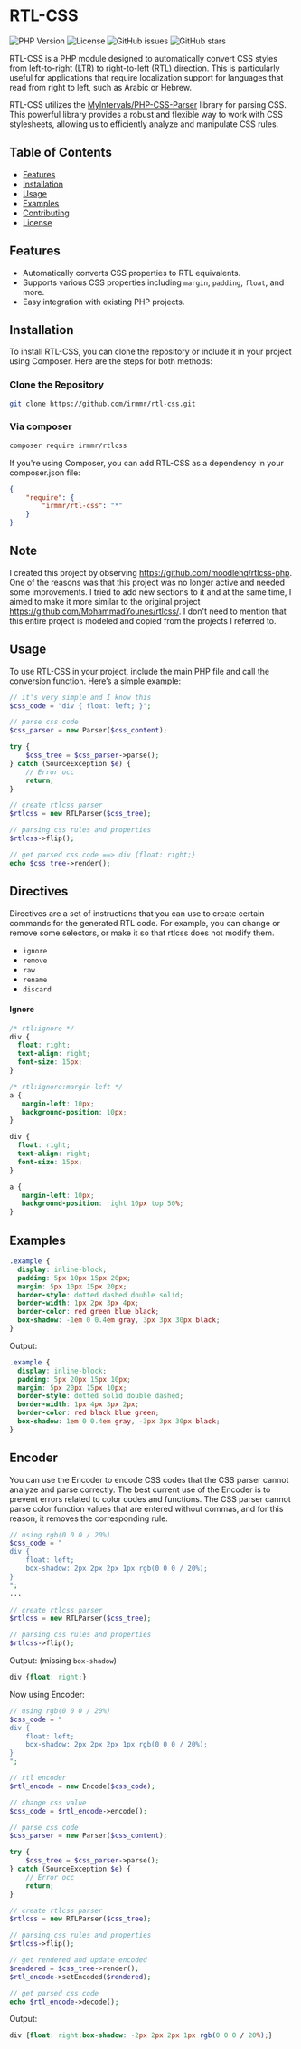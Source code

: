 # RTL-CSS

![PHP Version](https://img.shields.io/badge/PHP-%3E%3D7.4-blue.svg) ![License](https://img.shields.io/badge/license-MIT-green.svg) ![GitHub issues](https://img.shields.io/github/issues/irmmr/rtl-css.svg) ![GitHub stars](https://img.shields.io/github/stars/irmmr/rtl-css.svg)

RTL-CSS is a PHP module designed to automatically convert CSS styles from left-to-right (LTR) to right-to-left (RTL) direction. This is particularly useful for applications that require localization support for languages that read from right to left, such as Arabic or Hebrew.

RTL-CSS utilizes the [MyIntervals/PHP-CSS-Parser](https://github.com/MyIntervals/PHP-CSS-Parser) library for parsing CSS. This powerful library provides a robust and flexible way to work with CSS stylesheets, allowing us to efficiently analyze and manipulate CSS rules.
## Table of Contents

- [Features](#features)
- [Installation](#installation)
- [Usage](#usage)
- [Examples](#examples)
- [Contributing](#contributing)
- [License](#license)

## Features

- Automatically converts CSS properties to RTL equivalents.
- Supports various CSS properties including `margin`, `padding`, `float`, and more.
- Easy integration with existing PHP projects.

## Installation

To install RTL-CSS, you can clone the repository or include it in your project using Composer. Here are the steps for both methods:

### Clone the Repository

```bash
git clone https://github.com/irmmr/rtl-css.git
```

### Via composer
```bash
composer require irmmr/rtlcss
```

If you're using Composer, you can add RTL-CSS as a dependency in your composer.json file:
```json
{
    "require": {
        "irmmr/rtl-css": "*"
    }
}
```

## Note
I created this project by observing https://github.com/moodlehq/rtlcss-php. One of the reasons was that this project was no longer active and needed some improvements. I tried to add new sections to it and at the same time, I aimed to make it more similar to the original project https://github.com/MohammadYounes/rtlcss/. I don't need to mention that this entire project is modeled and copied from the projects I referred to.

## Usage

To use RTL-CSS in your project, include the main PHP file and call the conversion function. Here’s a simple example:

```php
// it's very simple and I know this
$css_code = "div { float: left; }";

// parse css code
$css_parser = new Parser($css_content);

try {
    $css_tree = $css_parser->parse();
} catch (SourceException $e) {
    // Error occ
    return;
}

// create rtlcss parser
$rtlcss = new RTLParser($css_tree);

// parsing css rules and properties
$rtlcss->flip();

// get parsed css code ==> div {float: right;}
echo $css_tree->render();
```

## Directives
Directives are a set of instructions that you can use to create certain commands for the generated RTL code. For example, you can change or remove some selectors, or make it so that rtlcss does not modify them.

- `ignore`
- `remove`
- `raw`
- `rename`
- `discard`

#### Ignore
```css
/* rtl:ignore */
div {
  float: right;
  text-align: right;
  font-size: 15px;
}

/* rtl:ignore:margin-left */
a {
   margin-left: 10px;
   background-position: 10px;
}
```
```css
div {
  float: right;
  text-align: right;
  font-size: 15px;
}

a {
   margin-left: 10px;
   background-position: right 10px top 50%;
}
```


## Examples

```css
.example {
  display: inline-block;
  padding: 5px 10px 15px 20px;
  margin: 5px 10px 15px 20px;
  border-style: dotted dashed double solid;
  border-width: 1px 2px 3px 4px;
  border-color: red green blue black;
  box-shadow: -1em 0 0.4em gray, 3px 3px 30px black;
}
```
Output:
```css
.example {
  display: inline-block;
  padding: 5px 20px 15px 10px;
  margin: 5px 20px 15px 10px;
  border-style: dotted solid double dashed;
  border-width: 1px 4px 3px 2px;
  border-color: red black blue green;
  box-shadow: 1em 0 0.4em gray, -3px 3px 30px black;
}
```

## Encoder
You can use the Encoder to encode CSS codes that the CSS parser cannot analyze and parse correctly. The best current use of the Encoder is to prevent errors related to color codes and functions. The CSS parser cannot parse color function values that are entered without commas, and for this reason, it removes the corresponding rule.

```php
// using rgb(0 0 0 / 20%)
$css_code = "
div {
    float: left;
    box-shadow: 2px 2px 2px 1px rgb(0 0 0 / 20%);
}
";
...

// create rtlcss parser
$rtlcss = new RTLParser($css_tree);

// parsing css rules and properties
$rtlcss->flip();
```
Output: (missing `box-shadow`)
```css
div {float: right;}
```

Now using Encoder:
```php
// using rgb(0 0 0 / 20%)
$css_code = "
div {
    float: left;
    box-shadow: 2px 2px 2px 1px rgb(0 0 0 / 20%);
}
";

// rtl encoder
$rtl_encode = new Encode($css_code);

// change css value
$css_code = $rtl_encode->encode();

// parse css code
$css_parser = new Parser($css_content);

try {
    $css_tree = $css_parser->parse();
} catch (SourceException $e) {
    // Error occ
    return;
}

// create rtlcss parser
$rtlcss = new RTLParser($css_tree);

// parsing css rules and properties
$rtlcss->flip();

// get rendered and update encoded
$rendered = $css_tree->render();
$rtl_encode->setEncoded($rendered);

// get parsed css code
echo $rtl_encode->decode();
```
Output:
```css
div {float: right;box-shadow: -2px 2px 2px 1px rgb(0 0 0 / 20%);}
```
